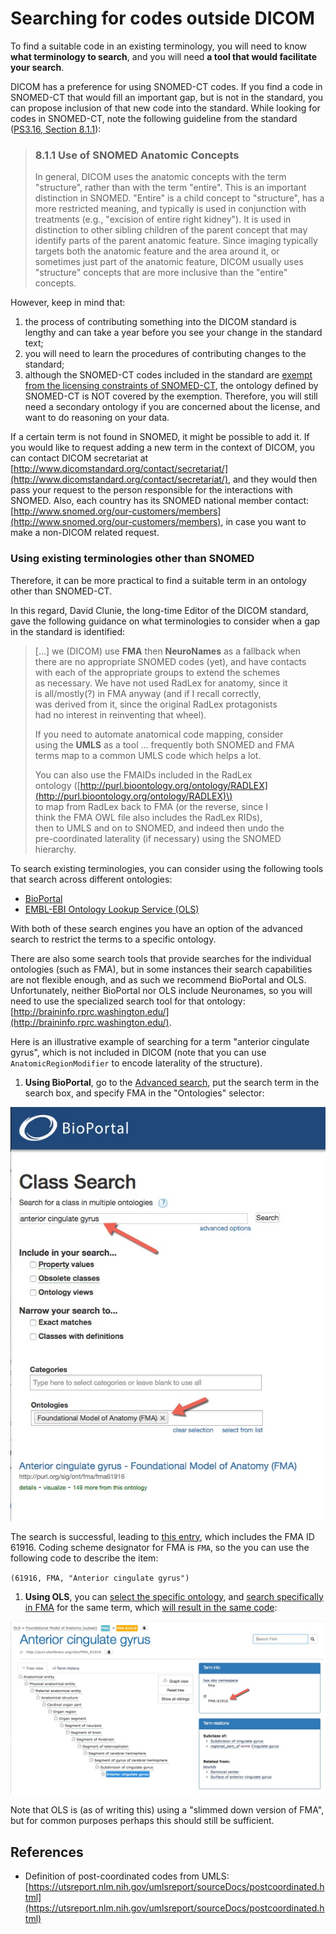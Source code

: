 # Searching for codes outside DICOM

To find a suitable code in an existing terminology, you will need to know **what terminology to search**, and you will need **a tool that would facilitate your search**.

DICOM has a preference for using SNOMED-CT codes. If you find a code in SNOMED-CT that would fill an important gap, but is not in the standard, you can propose inclusion of that new code into the standard. While looking for codes in SNOMED-CT, note the following guideline from the standard \([PS3.16, Section 8.1.1](http://dicom.nema.org/medical/dicom/current/output/chtml/part16/chapter_8.html#sect_8.1.1)\):

> ### 8.1.1 Use of SNOMED Anatomic Concepts
>
> In general, DICOM uses the anatomic concepts with the term "structure", rather than with the term "entire". This is an important distinction in SNOMED. "Entire" is a child concept to "structure", has a more restricted meaning, and typically is used in conjunction with treatments \(e.g., "excision of entire right kidney"\). It is used in distinction to other sibling children of the parent concept that may identify parts of the parent anatomic feature. Since imaging typically targets both the anatomic feature and the area around it, or sometimes just part of the anatomic feature, DICOM usually uses "structure" concepts that are more inclusive than the "entire" concepts.

However, keep in mind that:

1. the process of contributing something into the DICOM standard is lengthy and can take a year before you see your change in the standard text;
2. you will need to learn the procedures of contributing changes to the standard;
3. although the SNOMED-CT codes included in the standard are [exempt from the licensing constraints of SNOMED-CT](https://qiicr.gitbooks.io/dcmqi-guide/user_guide/existing_coding_scheme.html#snomed-ct-license-exemption), the ontology defined by SNOMED-CT is NOT covered by the exemption. Therefore, you will still need a secondary ontology if you are concerned about the license, and want to do reasoning on your data.

If a certain term is not found in SNOMED, it might be possible to add it. If you would like to request adding a new term in the context of DICOM, you can contact DICOM secretariat at [http://www.dicomstandard.org/contact/secretariat/](http://www.dicomstandard.org/contact/secretariat/), and they would then pass your request to the person responsible for the interactions with SNOMED. Also, each country has its SNOMED national member contact: [http://www.snomed.org/our-customers/members](http://www.snomed.org/our-customers/members), in case you want to make a non-DICOM related request.

### Using existing terminologies other than SNOMED

Therefore, it can be more practical to find a suitable term in an ontology other than SNOMED-CT.

In this regard, David Clunie, the long-time Editor of the DICOM standard, gave the following guidance on what terminologies to consider when a gap in the standard is identified:

> \[...\] we \(DICOM\) use **FMA** then **NeuroNames** as a fallback when  
> there are no appropriate SNOMED codes \(yet\), and have contacts  
> with each of the appropriate groups to extend the schemes  
> as necessary. We have not used RadLex for anatomy, since it  
> is all/mostly\(?\) in FMA anyway \(and if I recall correctly,  
> was derived from it, since the original RadLex protagonists  
> had no interest in reinventing that wheel\).
>
> If you need to automate anatomical code mapping, consider  
> using the **UMLS** as a tool ... frequently both SNOMED and FMA  
> terms map to a common UMLS code which helps a lot.
>
> You can also use the FMAIDs included in the RadLex  
> ontology \([http://purl.bioontology.org/ontology/RADLEX](http://purl.bioontology.org/ontology/RADLEX)\)  
> to map from RadLex back to FMA \(or the reverse, since I  
> think the FMA OWL file also includes the RadLex RIDs\),  
> then to UMLS and on to SNOMED, and indeed then undo the  
> pre-coordinated laterality \(if necessary\) using the SNOMED  
> hierarchy.

To search existing terminologies, you can consider using the following tools that search across different ontologies:

* [BioPortal](https://bioportal.bioontology.org/)
* [EMBL-EBI Ontology Lookup Service \(OLS\)](http://www.ebi.ac.uk/ols/index)

With both of these search engines you have an option of the advanced search to restrict the terms to a specific ontology.

There are also some search tools that provide searches for the individual ontologies \(such as FMA\), but in some instances their search capabilities are not flexible enough, and as such we recommend BioPortal and OLS. Unfortunately, neither BioPortal nor OLS include Neuronames, so you will need to use the specialized search tool for that ontology: [http://braininfo.rprc.washington.edu/](http://braininfo.rprc.washington.edu/).

Here is an illustrative example of searching for a term "anterior cingulate gyrus", which is not included in DICOM \(note that you can use `AnatomicRegionModifier` to encode laterality of the structure\).

1. **Using BioPortal**, go to the [Advanced search](https://bioportal.bioontology.org/search?opt=advanced), put the search term in the search box, and specify FMA in the "Ontologies" selector:

![](../../.gitbook/assets/bioportal_search.jpg)

The search is successful, leading to [this entry](https://bioportal.bioontology.org/ontologies/FMA?p=classes&conceptid=http%3A%2F%2Fpurl.org%2Fsig%2Font%2Ffma%2Ffma61916), which includes the FMA ID 61916. Coding scheme designator for FMA is `FMA`, so the you can use the following code to describe the item:

`(61916, FMA, "Anterior cingulate gyrus")`

1. **Using OLS**, you can [select the specific ontology](http://www.ebi.ac.uk/ols/ontologies), and [search specifically in FMA](http://www.ebi.ac.uk/ols/ontologies/fma) for the same term, which [will result in the same code](http://www.ebi.ac.uk/ols/ontologies/fma/terms?iri=http%3A%2F%2Fpurl.obolibrary.org%2Fobo%2FFMA_61916):

![](../../.gitbook/assets/ols_search_result.jpg)

Note that OLS is \(as of writing this\) using a "slimmed down version of FMA", but for common purposes perhaps this should still be sufficient.





## References

* Definition of post-coordinated codes from UMLS: [https://utsreport.nlm.nih.gov/umlsreport/sourceDocs/postcoordinated.html](https://utsreport.nlm.nih.gov/umlsreport/sourceDocs/postcoordinated.html)

